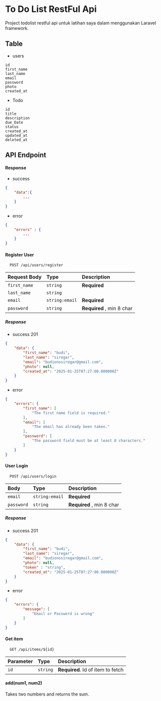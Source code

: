 
# To Do List RestFul Api

Project todolist restful api untuk latihan saya dalam menggunakan Laravel framework.


## Table

- users

```
id
first_name  
last_name   
email 
password
photo
created_at
```

- Todo

```
id
title
description
due_Date
status
created_at
updated_at
deleted_at
```

## API Endpoint

#### Response

- success

```json
{
    "data":{
        ...
    }
}
```

- error

```json
{
    "errors" : {
        ...
    }
}
```

#### Register User

```http
  POST /api/users/register
```

| Request Body | Type     | Description           |
|:-------------| :------- | :-------------------- |
| `first_name` | `string` | **Required** |
| `last_name`  | `string`  |  |
| `email`      | `string:email`  | **Required** |
| `password`   | `string`  | **Required** , min 8 char |

##### Response

- success 201

```json
{
    "data": {
        "first_name": "budi",
        "last_name": "siregar",
        "email": "budionosiregar@gmail.com",
        "photo": null,
        "created_at": "2025-01-25T07:27:00.000000Z"
    }
}
```

- error

```json
{
    "errors": {
        "first_name": [
            "The first name field is required."
        ],
        "email": [
            "The email has already been taken."
        ],
        "password": [
            "The password field must be at least 8 characters."
        ]
    }
}
```


#### User Login

```http
  POST /api/users/login
```

| Body      | Type     | Description           |
| :-------- | :------- | :-------------------- |
| `email` | `string:email`  | **Required** |
| `password` | `string`  | **Required** , min 8 char |

##### Response

- success 201

```json
{
    "data": {
        "first_name": "budi",
        "last_name": "siregar",
        "email": "budionosiregar@gmail.com",
        "photo": null,
        "token" : "string",
        "created_at": "2025-01-25T07:27:00.000000Z"
    }
}
```

- error

```json
{
    "errors": {
        "message": [
            "Email or Password is wrong"
        ]
    }
}
```

#### Get item

```http
  GET /api/items/${id}
```

| Parameter | Type     | Description                       |
| :-------- | :------- | :-------------------------------- |
| `id`      | `string` | **Required**. Id of item to fetch |

#### add(num1, num2)

Takes two numbers and returns the sum.

